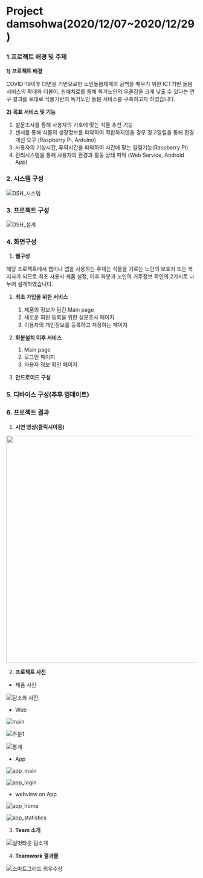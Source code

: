 # Project damsohwa(2020/12/07~2020/12/29)

### 1.**프로젝트 배경 및 주제**

**1) 프로젝트 배경**

COVID-19이후 대면을 기반으로한 노인돌봄체계의 공백을 메우기 위한  ICT기반 돌봄 서비스의 확대와 더불어, 원예치료를 통해 독거노인의 우울감을 크게 낮출 수 있다는 연구 결과를 토대로 식물기반의 독거노인 돌봄 서비스를 구축하고자 하였습니다.

**2) 목표 서비스 및 기능**

1. 설문조사를 통해 사용자의 기호에 맞는 식물 추천 기능
2. 센서를 통해 식물의 생장정보를 파악하여 적합하지않을 경우 경고알림을 통해 환경개선 요구 (Raspberry Pi, Arduino)
3. 사용자의 기상시간, 투약시간을 파악하여 시간에 맞는 알림기능(Raspberry Pi)
4. 관리시스템을 통해 사용자의 환경과 활동 상태 파악 (Web Service, Android App)

### 2. **시스템 구성**

![DSH_시스템](https://user-images.githubusercontent.com/71309053/103478307-18a3eb00-4e09-11eb-983a-2a9369268c2f.PNG)

### 3. **프로젝트 구성**

![DSH_설계](https://user-images.githubusercontent.com/71309053/103478362-7e907280-4e09-11eb-8887-799bde95b531.PNG)

### 4. **화면구성**

1. **웹구성**

해당 프로젝트에서 웹이나 앱을 사용하는 주체는 식물을 기르는 노인의 보호자 또는 복지사가 되므로 최초 사용시 제품 설정, 이후 화분과 노인의 거주정보 확인의 2가지로 나누어 설계하였습니다.

1. **최초 가입을 위한 서비스**
    1. 제품의 정보가 담긴 Main page
    2. 새로운 회원 등록을 위한 설문조사 페이지
    3. 이용자의 개인정보를 등록하고 저장하는 페이지
2. **화분설치 이후 서비스**
    1. Main page
    2. 로그인 페이지
    3. 사용자 정보 확인 페이지

2. **안드로이드 구성**

### 5. **디바이스 구성(추후 업데이트)**

### 6. **프로젝트 결과**

1. **시연 영상(클릭시이동)**
<a href="https://youtu.be/mTtYzwC68x8" height="5" width="10" target="_blank">
    <img width="600" src="http://i.ytimg.com/vi/mTtYzwC68x8/0.jpg">
<a>


2. **프로젝트 사진** 
- 제품 사진

![담소화 사진](https://user-images.githubusercontent.com/71309053/103458146-a9ff5880-4d48-11eb-9540-7c615ff42197.jpg)

- Web

![main](https://user-images.githubusercontent.com/71309053/103458105-4a08b200-4d48-11eb-8235-471d25ec1939.PNG)

![주문1](https://user-images.githubusercontent.com/71309053/103458106-4aa14880-4d48-11eb-9775-30b55ee29208.PNG)

![통계](https://user-images.githubusercontent.com/71309053/103458107-4b39df00-4d48-11eb-9700-b8be5cdae733.PNG)

- App

![app_main](https://user-images.githubusercontent.com/71309053/103458191-0a8e9580-4d49-11eb-903f-d0ae53170057.png)

![app_login](https://user-images.githubusercontent.com/71309053/103458195-0cf0ef80-4d49-11eb-976d-948d34261113.png)    

- webview on App

![app_home](https://user-images.githubusercontent.com/71309053/103458198-111d0d00-4d49-11eb-98eb-2ddeda3ff020.png)

![app_statistics](https://user-images.githubusercontent.com/71309053/103458200-137f6700-4d49-11eb-8c6a-845ce05d4671.png)

3. **Team 소개**

![실벗타운 팀소개](https://user-images.githubusercontent.com/71309053/103479416-d1215d00-4e10-11eb-830a-1ed1457c2ef4.PNG)


4. **Teamwork 결과물**

![스마트그리드 최우수상](https://user-images.githubusercontent.com/71309053/103458271-c059e400-4d49-11eb-8859-9dbcb65d3469.jpg)
